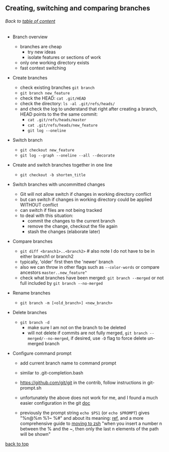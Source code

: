 ## Creating, switching and comparing branches
###### Back to [table of content](https://github.com/ShumzZ/LearningNotes/blob/master/Git/GitEssentialTraining-LinkedIn.MD#table-of-contents)

- Branch overview
  - branches are cheap
    - try new ideas
    - isolate features or sections of work
  - only one working directory exists
  - fast context switching

- Create branches
  - check existing branches `git branch`
  - `git branch new_feature`
  - check the HEAD: `cat .git/HEAD`
  - check the directory: `ls -al .git/refs/heads/`
  - and check the log to understand that right after creating a branch, HEAD points to the the same commit:
    - `cat .git/refs/heads/master`
    - `cat .git/refs/heads/new_feature`
    - `git log --oneline`

- Switch branch
  - `git checkout new_feature`
  - `git log --graph --oneline --all --decorate`

- Create and switch branches together in one line
  - `git checkout -b shorten_title`

- Switch branches with uncommitted changes
  - Git will not allow switch if changes in working directory conflict
  - but can switch if changes in working directory could be applied WITHOUT conflict
  - can switch if files are not being tracked
  - to deal with this situation:
    - commit the changes to the current branch
    - remove the change, checkout the file again
    - stash the changes (elaborate later)

- Compare branches
  - `git diff <branch1>..<branch2>` # also note I do not have to be in either branch1 or branch2
  - typically, 'older' first then the 'newer' branch
  - also we can throw in other flags such as `--color-words` or compare ancestors `master..new_feature^`
  - check what branches have been merged: `git branch --merged` or not full included by `git branch --no-merged`

- Rename branches
  - `git branch -m [<old_branch>] <new_branch>`

- Delete branches
  - `git branch -d`
    - make sure I am not on the branch to be deleted
    - will not delete if commits are not fully merged, `git branch --merged/--no-merged`, if desired, use `-D` flag to force delete un-merged branch

- Configure command prompt
  - add current branch name to command prompt
  - similar to .git-completion.bash
  - https://github.com/git/git in the contrib, follow instructions in git-prompt.sh

  - unfortunately the above does not work for me, and I found a much easier configuration in the git [doc](https://git-scm.com/book/en/v2/Appendix-A%3A-Git-in-Other-Environments-Git-in-Zsh)

  - previously the prompt string `echo $PS1` (or `echo $PROMPT`) gives "%n@%m %1~ %#" and about its meaning: [ref](http://www.nparikh.org/unix/prompt.php), and a more comprehensive guide to [moving to zsh](https://scriptingosx.com/2019/07/moving-to-zsh-06-customizing-the-zsh-prompt/)
  "when you insert a number n between the % and the ~, then only the last n elements of the path will be shown"


[back to top](#Creating-switching-and-comparing-branches)
